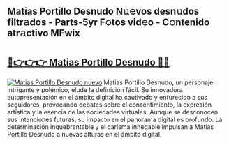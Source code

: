 ## Matias Portillo Desnudo N𝚞𝚎vos desn𝚞dos filtr𝚊dos - Parts-5yr F𝚘tos vid𝚎o - C𝚘ntenido atr𝚊ctivo MFwix

# <h2><a href="http://mb2raf.tromn.icu/?c=Matias+Portillo+Desnudo">🔗👉👉👉 Matias Portillo Desnudo 🔗🔗</a></h2>

[![Matias Portillo Desnudo nuevo](https://i.imgur.com/pEAQMta.gif)](http://mb2raf.tromn.icu/?c=Matias+Portillo+Desnudo)
Matias Portillo Desnudo, un personaje intrigante y polémico, elude la definición fácil. Su innovadora autopresentación en el ámbito digital ha cautivado y enfurecido a sus seguidores, provocando debates sobre el consentimiento, la expresión artística y la esencia de las sociedades virtuales. Aunque se desconocen sus intenciones futuras, su impacto en el panorama digital es profundo. La determinación inquebrantable y el carisma innegable impulsan a Matias Portillo Desnudo a nuevas alturas en el ámbito digital.
